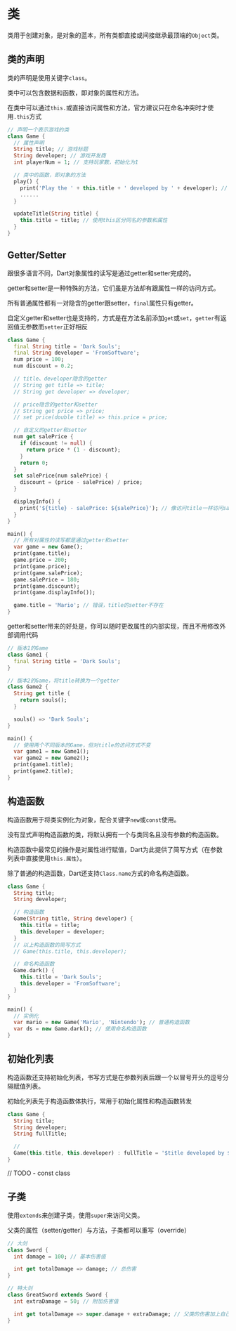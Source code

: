 # 类

类用于创建对象，是对象的蓝本，所有类都直接或间接继承最顶端的`Object`类。

## 类的声明

类的声明是使用关键字`class`。

类中可以包含数据和函数，即对象的属性和方法。

在类中可以通过`this.`或直接访问属性和方法，官方建议只在命名冲突时才使用`.this`方式

```dart
// 声明一个表示游戏的类
class Game {
  // 属性声明
  String title; // 游戏标题
  String developer; // 游戏开发商
  int playerNum = 1; // 支持玩家数，初始化为1

  // 类中的函数，即对象的方法
  play() {
    print('Play the ' + this.title + ' developed by ' + developer); // 通过this或直接访问属性
    ......
  }

  updateTitle(String title) {
    this.title = title; // 使用this区分同名的参数和属性
  }
}
```

## Getter/Setter

跟很多语言不同，Dart对象属性的读写是通过getter和setter完成的。

getter和setter是一种特殊的方法，它们虽是方法却有跟属性一样的访问方式。

所有普通属性都有一对隐含的getter跟setter，`final`属性只有getter。

自定义getter和setter也是支持的，方式是在方法名前添加`get`或`set`，`getter`有返回值无参数而`setter`正好相反

```dart
class Game {
  final String title = 'Dark Souls';
  final String developer = 'FromSoftware';
  num price = 100;
  num discount = 0.2;

  // title、developer隐含的getter
  // String get title => title;
  // String get developer => developer;

  // price隐含的getter和setter
  // String get price => price;
  // set price(double title) => this.price = price;

  // 自定义的getter和setter
  num get salePrice {
    if (discount != null) {
      return price * (1 - discount);
    }
    return 0;
  }
  set salePrice(num salePrice) {
    discount = (price - salePrice) / price;
  }

  displayInfo() {
    print('${title} - salePrice: ${salePrice}'); // 像访问title一样访问salePrice
  }
}

main() {
  // 所有对属性的读写都是通过getter和setter
  var game = new Game();
  print(game.title);
  game.price = 200;
  print(game.price);
  print(game.salePrice);
  game.salePrice = 180;
  print(game.discount);
  print(game.displayInfo());

  game.title = 'Mario'; // 错误，title的setter不存在
}
```

getter和setter带来的好处是，你可以随时更改属性的内部实现，而且不用修改外部调用代码

```dart
// 版本1的Game
class Game1 {
  final String title = 'Dark Souls';
}

// 版本2的Game，将title转换为一个getter
class Game2 {
  String get title {
    return souls();
  }

  souls() => 'Dark Souls';
}

main() {
  // 使用两个不同版本的Game，但对title的访问方式不变
  var game1 = new Game1();
  var game2 = new Game2();
  print(game1.title);
  print(game2.title);
}
```

## 构造函数

构造函数用于将类实例化为对象，配合关键字`new`或`const`使用。

没有显式声明构造函数的类，将默认拥有一个与类同名且没有参数的构造函数。

构造函数中最常见的操作是对属性进行赋值，Dart为此提供了简写方式（在参数列表中直接使用`this.属性`）。

除了普通的构造函数，Dart还支持`Class.name`方式的命名构造函数。

```dart
class Game {
  String title;
  String developer;

  // 构造函数
  Game(String title, String developer) {
    this.title = title;
    this.developer = developer;
  }
  // 以上构造函数的简写方式
  // Game(this.title, this.developer);

  // 命名构造函数
  Game.dark() {
    this.title = 'Dark Souls';
    this.developer = 'FromSoftware';
  }
}

main() {
  // 实例化
  var mario = new Game('Mario', 'Nintendo'); // 普通构造函数
  var ds = new Game.dark(); // 使用命名构造函数
}
```

## 初始化列表

构造函数还支持初始化列表，书写方式是在参数列表后跟一个以冒号开头的逗号分隔赋值列表。

初始化列表先于构造函数体执行，常用于初始化属性和构造函数转发

```dart
class Game {
  String title;
  String developer;
  String fullTitle;

  // 
  Game(this.title, this.developer) : fullTitle = '$title developed by $developer';
}
```

// TODO - const class

## 子类

使用`extends`来创建子类，使用`super`来访问父类。

父类的属性（setter/getter）与方法，子类都可以重写（override）

```dart
// 大剑
class Sword {
  int damage = 100; // 基本伤害值

  int get totalDamage => damage; // 总伤害
}

// 特大剑
class GreatSword extends Sword {
  int extraDamage = 50; // 附加伤害值

  int get totalDamage => super.damage + extraDamage; // 父类的伤害加上自己的附加伤害为总伤害（super可以省略）
}
```





